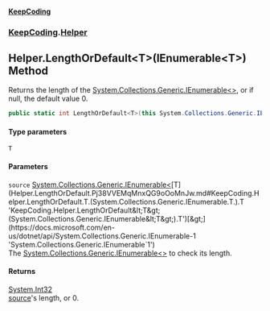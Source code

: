 #### [KeepCoding](index.md 'index')
### [KeepCoding](KeepCoding.md 'KeepCoding').[Helper](Helper.md 'KeepCoding.Helper')
## Helper.LengthOrDefault&lt;T&gt;(IEnumerable&lt;T&gt;) Method
Returns the length of the [System.Collections.Generic.IEnumerable&lt;&gt;](https://docs.microsoft.com/en-us/dotnet/api/System.Collections.Generic.IEnumerable-1 'System.Collections.Generic.IEnumerable`1'), or if null, the default value 0.  
```csharp
public static int LengthOrDefault<T>(this System.Collections.Generic.IEnumerable<T> source);
```
#### Type parameters
<a name='KeepCoding.Helper.LengthOrDefault.T.(System.Collections.Generic.IEnumerable.T.).T'></a>
`T`  
  
#### Parameters
<a name='KeepCoding.Helper.LengthOrDefault.T.(System.Collections.Generic.IEnumerable.T.).source'></a>
`source` [System.Collections.Generic.IEnumerable&lt;](https://docs.microsoft.com/en-us/dotnet/api/System.Collections.Generic.IEnumerable-1 'System.Collections.Generic.IEnumerable`1')[T](Helper.LengthOrDefault.Pj38VVEMqMnxQG9oOoMnJw.md#KeepCoding.Helper.LengthOrDefault.T.(System.Collections.Generic.IEnumerable.T.).T 'KeepCoding.Helper.LengthOrDefault&lt;T&gt;(System.Collections.Generic.IEnumerable&lt;T&gt;).T')[&gt;](https://docs.microsoft.com/en-us/dotnet/api/System.Collections.Generic.IEnumerable-1 'System.Collections.Generic.IEnumerable`1')  
The [System.Collections.Generic.IEnumerable&lt;&gt;](https://docs.microsoft.com/en-us/dotnet/api/System.Collections.Generic.IEnumerable-1 'System.Collections.Generic.IEnumerable`1') to check its length.
  
#### Returns
[System.Int32](https://docs.microsoft.com/en-us/dotnet/api/System.Int32 'System.Int32')  
[source](Helper.LengthOrDefault.Pj38VVEMqMnxQG9oOoMnJw.md#KeepCoding.Helper.LengthOrDefault.T.(System.Collections.Generic.IEnumerable.T.).source 'KeepCoding.Helper.LengthOrDefault&lt;T&gt;(System.Collections.Generic.IEnumerable&lt;T&gt;).source')'s length, or 0.
